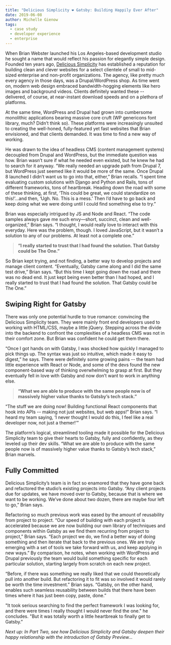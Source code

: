 ```yaml
---
title: "Delicious Simplicity ❤️ Gatsby: Building Happily Ever After"
date: 2019-06-08
author: Michelle Gienow
tags:
  - case study
  - developer experience
  - enterprise
---
```


When Brian Webster launched his Los Angeles-based development studio he sought a name that would reflect his passion for elegantly simple design. Founded ten years ago, [Delicious Simplicity](https://www.delicious-simplicity.com/) has established a reputation for building clean and clever websites for a select clientele of small to mid-sized enterprise and non-profit organizations. The agency, like pretty much every agency in those days, was a Drupal/WordPress shop. As time went on, modern web design embraced bandwidth-hogging elements like hero images and background videos. Clients definitely wanted these -- delivered, of course, at near-instant download speeds and on a plethora of platforms.

At the same time, WordPress and Drupal had grown into cumbersome monolithic applications bearing massive core cruft (WP genericons font library, much? Didn’t think so). These platforms were increasingly unsuited to creating the well-honed, fully-featured yet fast websites that Brian envisioned, and that clients demanded. It was time to find a new way of working.

He was drawn to the idea of headless CMS (content management systems) decoupled from Drupal and WordPress, but the immediate question was how. Brian wasn’t sure if what he needed even existed, but he knew he had to search for it anyway. “We really needed an upgrade path from Drupal 7, but WordPress just seemed like it would be more of the same. Once Drupal 8 launched I didn’t want us to go into that, either,” Brian recalls. “I spent time evaluating custom solutions with Django and Python and Rails, tons of different frameworks, tons of heartbreak. Heading down the road with some of these thinking, at first, ‘This could be great, we could standardize on this!’...and then, ‘Ugh. No. This is a mess.’ Then I’d have to go back and keep doing what we were doing until I could find something else to try.”

Brian was especially intrigued by JS and Node and React. “The code samples always gave me such envy—short, succinct, clean and well-organized,” Brian says. “I thought, I would really love to interact with this everyday. Here was the problem, though. I loved JavaScript, but it wasn’t a solution to any of our problems. At least not a complete one.”

> **“I really started to trust that I had found the solution.
> That Gatsby could be The One.”**

So Brian kept trying, and not finding, a better way to develop projects and manage client content. “Eventually, Gatsby came along and I did the same test drive,” Brian says. “But this time I kept going down the road and there was no dead end. It just kept being even better than I had hoped, and I really started to trust that I had found the solution. That Gatsby could be The One.”

## Swiping Right for Gatsby

There was only one potential hurdle to true romance: convincing the Delicious Simplicity team. They were mainly front end developers used to working with HTML/CSS, maybe a little jQuery. Stepping across the divide into the backend to confront the complexities of a headless CMS was not in their comfort zone. But Brian was confident he could get them there.

“Once I got hands on with Gatsby, I was shocked how quickly I managed to pick things up. The syntax was just so intuitive, which made it easy to digest,” he says. There were definitely some growing pains -- the team had little experience with React or Node, and some of the devs found the new component-based way of thinking overwhelming to grasp at first. But they eventually fell in love with Gatsby and now don’t want to work in anything else.

> **“What we are able to produce with the same people now is of massively higher value thanks to Gatsby’s tech stack.”**

“The stuff we are doing now! Building functional React components that hook into APIs -- making not just websites, but web apps!” Brian says. “I heard my team saying, ‘I never thought I would do this, I feel like a real developer now, not just a themer!’”

The platform’s logical, streamlined tooling made it possible for the Delicious Simplicity team to give their hearts to Gatsby, fully and confidently, as they leveled up their dev skills. “What we are able to produce with the same people now is of massively higher value thanks to Gatsby’s tech stack,” Brian marvels.

## Fully Committed

Delicious Simplicity’s team is in fact so enamored that they have gone back and refactored the studio’s existing projects into Gatsby. “Any client projects due for updates, we have moved over to Gatsby, because that is where we want to be working. We’ve done about two dozen, there are maybe four left to go,” Brian says.

Refactoring so much previous work was eased by the amount of reusability from project to project. “Our speed of building with each project is accelerated because we are now building our own library of techniques and components within Gatsby as we find them recurring from project to project,” Brian says. “Each project we do, we find a better way of doing something and then iterate that back to the previous ones. We are truly emerging with a set of tools we take forward with us, and keep applying in new ways.” By comparison, he notes, when working with WordPress and Drupal previously the team would build something specific for each particular solution, starting largely from scratch on each new project.

“Before, if there was something we really liked that we could theoretically pull into another build. But refactoring it to fit was so involved it would rarely be worth the time investment.” Brian says. “Gatsby, on the other hand, enables such seamless reusability between builds that there have been times where it has just been copy, paste, done.”

"It took serious searching to find the perfect framework I was looking for, and there were times I really thought I would never find the one." he concludes. "But it was totally worth a little heartbreak to finally get to Gatsby."

_Next up: In Part Two, see how Delicious Simplicity and Gatsby deepen their happy relationship with the introduction of Gatsby Preview..._
